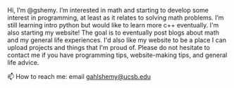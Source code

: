 Hi, I’m @gshemy. I’m interested in math and starting to develop some interest in programming, at least as it relates to solving math problems. 
I’m still learning intro python but would like to learn more c++ eventually. 
I'm also starting my website! The goal is to eventually post blogs about math and my general life experiences. I'd also like my website to be a 
place I can upload projects and things that I'm proud of. Please do not hesitate to contact me if you have programming tips, website-making tips, 
and general life advice.

📫 How to reach me: email gahlshemy@ucsb.edu

<!---
gshemy/gshemy is a ✨ special ✨ repository because its `README.md` (this file) appears on your GitHub profile.
You can click the Preview link to take a look at your changes.
--->
